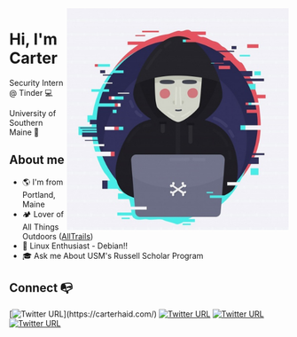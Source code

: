<img align="right" width="400" height="400" src="https://github.com/Carter-Haid/Carter-Haid/blob/main/logo.jpg?raw=true"/>

# Hi, I'm Carter 

Security Intern @ Tinder  :computer:

University of Southern Maine :open_book:

## About me 
- :earth_americas: I'm from Portland, Maine
- :camping: Lover of All Things Outdoors ([AllTrails](https://www.alltrails.com/members/carter-haid-1?ref=header))
- :penguin: Linux Enthusiast - Debian!! 
- :mortar_board: Ask me About USM's Russell Scholar Program

## Connect :mailbox_with_no_mail:
[![Twitter URL](https://img.shields.io/twitter/url?color=%23fb3958&label=Website&logo=Google%20Chrome&logoColor=%23fb3958&style=flat-square&url=https%3A%2F%2Fwww.instagram.com%2Falejorc_)](https://carterhaid.com/)
[![Twitter URL](https://img.shields.io/twitter/url?color=%231DA1F2&label=Follow&logo=twitter&logoColor=%231DA1F2&style=flat-square&url=https%3A%2F%2Fwww.reddit.com%2Fuser%2FFatChicken277)](https://twitter.com/icansecurethat)
[![Twitter URL](https://img.shields.io/twitter/url?color=%230072b1&label=Connect&logo=linkedin&logoColor=%230072b1&style=flat-square&url=https%3A%2F%2Fwww.linkedin.com%2Fin%2Falejandro-ramirez-ciceros%2F)](https://www.linkedin.com/in/carterhaid/)
[![Twitter URL](https://img.shields.io/twitter/url?color=orange&label=My-Multi&logo=reddit&logoColor=orange&style=flat-square&url=https%3A%2F%2Fwww.reddit.com%2Fuser%2FFatChicken277)](https://www.reddit.com/user/throwawayphonereddit/m/tech/)
